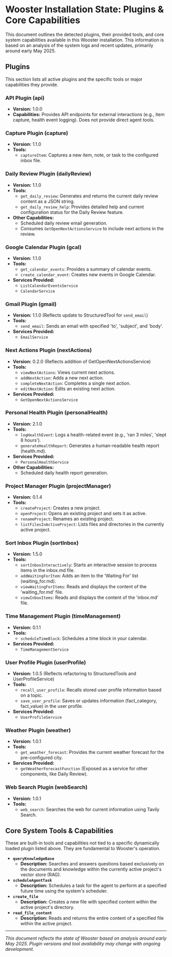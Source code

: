 # Wooster Installation State: Plugins & Core Capabilities

This document outlines the detected plugins, their provided tools, and core system capabilities available in this Wooster installation. This information is based on an analysis of the system logs and recent updates, primarily around early May 2025.

## Plugins

This section lists all active plugins and the specific tools or major capabilities they provide.

### API Plugin (api)
-   **Version:** 1.0.0
-   **Capabilities:** Provides API endpoints for external interactions (e.g., item capture, health event logging). Does not provide direct agent tools.

### Capture Plugin (capture)
-   **Version:** 1.1.0
-   **Tools:**
    -   `captureItem`: Captures a new item, note, or task to the configured inbox file.

### Daily Review Plugin (dailyReview)
-   **Version:** 1.1.0
-   **Tools:**
    -   `get_daily_review`: Generates and returns the current daily review content as a JSON string.
    -   `get_daily_review_help`: Provides detailed help and current configuration status for the Daily Review feature.
-   **Other Capabilities:**
    -   Scheduled daily review email generation.
    -   Consumes `GetOpenNextActionsService` to include next actions in the review.

### Google Calendar Plugin (gcal)
-   **Version:** 1.1.0
-   **Tools:**
    -   `get_calendar_events`: Provides a summary of calendar events.
    -   `create_calendar_event`: Creates new events in Google Calendar.
-   **Services Provided:**
    -   `ListCalendarEventsService`
    -   `CalendarService`

### Gmail Plugin (gmail)
-   **Version:** 1.1.0 (Reflects update to StructuredTool for `send_email`)
-   **Tools:**
    -   `send_email`: Sends an email with specified 'to', 'subject', and 'body'.
-   **Services Provided:**
    -   `EmailService`

### Next Actions Plugin (nextActions)
-   **Version:** 0.2.0 (Reflects addition of GetOpenNextActionsService)
-   **Tools:**
    -   `viewNextActions`: Views current next actions.
    -   `addNextAction`: Adds a new next action.
    -   `completeNextAction`: Completes a single next action.
    -   `editNextAction`: Edits an existing next action.
-   **Services Provided:**
    -   `GetOpenNextActionsService`

### Personal Health Plugin (personalHealth)
-   **Version:** 2.1.0
-   **Tools:**
    -   `logHealthEvent`: Logs a health-related event (e.g., 'ran 3 miles', 'slept 8 hours').
    -   `generateHealthReport`: Generates a human-readable health report (health.md).
-   **Services Provided:**
    -   `PersonalHealthService`
-   **Other Capabilities:**
    -   Scheduled daily health report generation.

### Project Manager Plugin (projectManager)
-   **Version:** 0.1.4
-   **Tools:**
    -   `createProject`: Creates a new project.
    -   `openProject`: Opens an existing project and sets it as active.
    -   `renameProject`: Renames an existing project.
    -   `listFilesInActiveProject`: Lists files and directories in the currently active project.

### Sort Inbox Plugin (sortInbox)
-   **Version:** 1.5.0
-   **Tools:**
    -   `sortInboxInteractively`: Starts an interactive session to process items in the inbox.md file.
    -   `addWaitingForItem`: Adds an item to the 'Waiting For' list (waiting_for.md).
    -   `viewWaitingForItems`: Reads and displays the content of the 'waiting_for.md' file.
    -   `viewInboxItems`: Reads and displays the content of the 'inbox.md' file.

### Time Management Plugin (timeManagement)
-   **Version:** 0.1.1
-   **Tools:**
    -   `scheduleTimeBlock`: Schedules a time block in your calendar.
-   **Services Provided:**
    -   `TimeManagementService`

### User Profile Plugin (userProfile)
-   **Version:** 1.0.5 (Reflects refactoring to StructuredTools and UserProfileService)
-   **Tools:**
    -   `recall_user_profile`: Recalls stored user profile information based on a topic.
    -   `save_user_profile`: Saves or updates information (fact_category, fact_value) in the user profile.
-   **Services Provided:**
    -   `UserProfileService`

### Weather Plugin (weather)
-   **Version:** 1.0.1
-   **Tools:**
    -   `get_weather_forecast`: Provides the current weather forecast for the pre-configured city.
-   **Services Provided:**
    -   `getWeatherForecastFunction` (Exposed as a service for other components, like Daily Review).

### Web Search Plugin (webSearch)
-   **Version:** 1.0.1
-   **Tools:**
    -   `web_search`: Searches the web for current information using Tavily Search.

## Core System Tools & Capabilities

These are built-in tools and capabilities not tied to a specific dynamically loaded plugin listed above. They are fundamental to Wooster's operation.

-   **`queryKnowledgeBase`**
    -   **Description:** Searches and answers questions based exclusively on the documents and knowledge within the currently active project's vector store (RAG).
-   **`scheduleAgentTask`**
    -   **Description:** Schedules a task for the agent to perform at a specified future time using the system's scheduler.
-   **`create_file`**
    -   **Description:** Creates a new file with specified content within the active project's directory.
-   **`read_file_content`**
    -   **Description:** Reads and returns the entire content of a specified file within the active project.

---
*This document reflects the state of Wooster based on analysis around early May 2025. Plugin versions and tool availability may change with ongoing development.* 